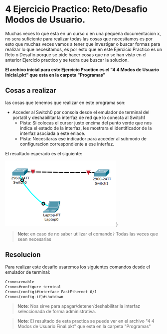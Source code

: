 # 4 Ejercicio Practico: Reto/Desafio Modos de Usuario.

Muchas veces lo que esta en un curso o en una pequeña documentacion x, no sera suficiente para realizar todas las cosas que necesitamos es por esto que muchas veces vamos a tener que investigar o buscar formas para realizar lo que necesitamos, es por esto que en este Ejercicio Practico es un Reto o Desafio porque se pide hacer cosas que no se han visto en el anterior Ejercicio practico y se tedra que buscar la solucion.

**El archivo inicial para este Ejercicio Practico es el "4 4 Modos de Usuario Inicial.pkt" que esta en la carpeta "Programas"**


## Cosas a realizar

las cosas que tenemos que realizar en este programa son:

* Acceder al Switch0 por consola desde el emulador de terminal del portatil y deshabilitar la interfaz de red que lo conecta al Switch1
    * Pista: Si colocas el cursor justo encima del punto verde que nos indica el estado de la interfaz, les mostrara el identificador de la interfaz asociada a este enlace.
    * Pista: Necesitaras ese indicador para acceder al submodo de configuracion correspondiente a ese interfaz.


El resultado esperado es el siguiente:

![Imagen13](https://github.com/RaulEstram/Documentaciones/blob/main/Redes/Redes%20Introduccion/Imagenes/Imagen13.png))

> **Note**: en caso de no saber utilizar el comando```?``` Todas las veces que sean necesarias

## Resolucion

Para realizar este desafio usaremos los siguientes comandos desde el emulador de terminal:

```
Cronos>enable
Cronos#configure terminal
Cronos(config)#interface FastEthernet 0/1
Cronos(config-if)#shutdown
```

> **Note**: Nos sirve para apagar/detener/deshabilitar la interfaz seleccionada de forma administrativa.

> **Note**: El resultado de esta practica se puede ver en el archivo "4 4 Modos de Usuario Final.pkt" que esta en la carpeta "Programas"